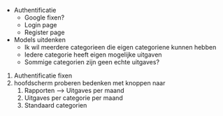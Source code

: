 - Authentificatie
  - Google fixen?
  - Login page
  - Register page
- Models uitdenken
  - Ik wil meerdere categorieen die eigen categoriene kunnen hebben
  - Iedere categorie heeft eigen mogelijke uitgaven
  - Sommige categorien zijn geen echte uitgaves?

1. Authentificatie fixen
2. hoofdscherm proberen bedenken met knoppen naar
   1. Rapporten --> Uitgaves per maand
   2. Uitgaves per categorie per maand
   3. Standaard categorien